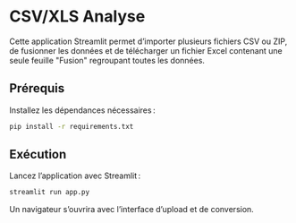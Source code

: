 # CSV/XLS Analyse

Cette application Streamlit permet d’importer plusieurs fichiers CSV ou ZIP, de fusionner les données et de télécharger un fichier Excel contenant une seule feuille "Fusion" regroupant toutes les données.

## Prérequis

Installez les dépendances nécessaires :

```bash
pip install -r requirements.txt
```

## Exécution

Lancez l’application avec Streamlit :

```bash
streamlit run app.py
```

Un navigateur s’ouvrira avec l’interface d’upload et de conversion.
